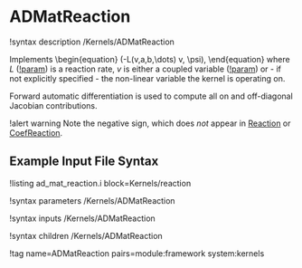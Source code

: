 # ADMatReaction

!syntax description /Kernels/ADMatReaction

Implements
\begin{equation}
(-L(v,a,b,\dots) v, \psi),
\end{equation}
where $L$ ([!param](/Kernels/ADMatReaction/reaction_rate)) is a reaction rate, $v$ is either
a coupled variable ([!param](/Kernels/ADMatReaction/v)) or - if not explicitly specified - 
the non-linear variable the kernel is operating on.

Forward automatic differentiation is used to compute all on and off-diagonal
Jacobian contributions.

!alert warning
Note the negative sign, which does *not* appear in [Reaction](/Reaction.md) or
[CoefReaction](/CoefReaction.md).

## Example Input File Syntax

!listing ad_mat_reaction.i block=Kernels/reaction

!syntax parameters /Kernels/ADMatReaction

!syntax inputs /Kernels/ADMatReaction

!syntax children /Kernels/ADMatReaction

!tag name=ADMatReaction pairs=module:framework system:kernels
